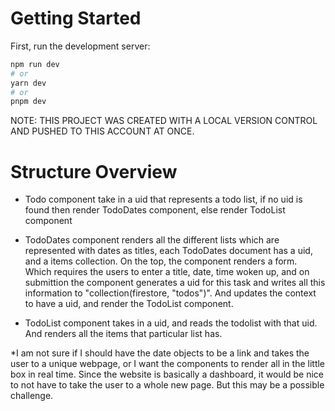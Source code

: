 # Getting Started

First, run the development server:

```bash
npm run dev
# or
yarn dev
# or
pnpm dev
```
NOTE: THIS PROJECT WAS CREATED WITH A LOCAL VERSION CONTROL AND PUSHED TO THIS ACCOUNT AT ONCE.

# Structure Overview
- Todo component take in a uid that represents a todo list, if no uid is found then render
  TodoDates component, else render TodoList component

- TodoDates component renders all the different lists which are represented with dates as
  titles, each TodoDates document has a uid, and a items collection.
  On the top, the component renders a form. Which requires the users to enter a title, date, time woken up, and on submittion the component generates a uid for this task and writes all this information to "collection(firestore, "todos")". And updates the context to have a uid, and render the TodoList component. 

- TodoList component takes in a uid, and reads the todolist with that uid. And renders all 
  the items that particular list has.

*I am not sure if I should have the date objects to be a link and takes the user to a unique webpage, or I want the components to render all in the little box in real time. Since the website is basically a dashboard, it would be nice to not have to take the user to a whole new page. But this may be a possible challenge.

